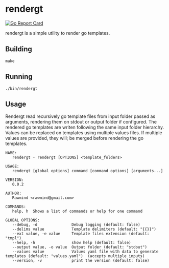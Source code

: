 # rendergt

[![Go Report Card](https://goreportcard.com/badge/github.com/rawmind0/rendergt)](https://goreportcard.com/report/github.com/rawmind0/rendergt)

rendergt is a simple utility to render go templates.

## Building

`make`

## Running

`./bin/rendergt`

## Usage

Rendergt read recursively go template files from input folder passed as arguments, rendering them on stdout or output folder if configured. The rendered go templates are writen following the same input folder hierarchy. Values can be replaced on templates using multiple values files. If multiple values are provided, they will; be merged before rendering the go templates.

```
NAME:
   rendergt - rendergt [OPTIONS] <template_folders>

USAGE:
   rendergt [global options] command [command options] [arguments...]

VERSION:
   0.0.2

AUTHOR:
   Rawmind <rawmind@gmail.com>

COMMANDS:
   help, h  Shows a list of commands or help for one command

GLOBAL OPTIONS:
   --debug, -d               Debug logging (default: false)
   --delims value            Template delimiters (default: "{{}}")
   --ext value, -e value     Template files extension (default: "tmpl")
   --help, -h                show help (default: false)
   --output value, -o value  Output folder (default: "stdout")
   --values value            Values yaml file with data to generate templates (default: "values.yaml")  (accepts multiple inputs)
   --version, -v             print the version (default: false)
```
